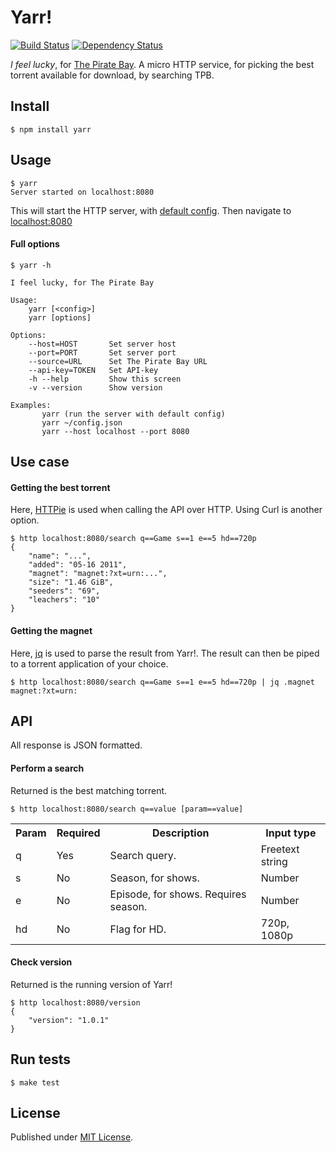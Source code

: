 # Yarr!

[![Build Status](https://travis-ci.org/bluecap-se/yarr.svg?branch=master)](https://travis-ci.org/bluecap-se/yarr)
[![Dependency Status](https://gemnasium.com/bluecap-se/yarr.png)](https://gemnasium.com/bluecap-se/yarr)

*I feel lucky*, for [The Pirate Bay](https://thepiratebay.se/). A micro HTTP service,
for picking the best torrent available for download, by searching TPB.

## Install

```console
$ npm install yarr
```

## Usage

```console
$ yarr
Server started on localhost:8080
```

This will start the HTTP server, with [default config](https://github.com/bluecap-se/yarr/blob/master/lib/defaults.json).
Then navigate to [localhost:8080](http://localhost:8080)

#### Full options

```console
$ yarr -h

I feel lucky, for The Pirate Bay

Usage:
    yarr [<config>]
    yarr [options]

Options:
    --host=HOST       Set server host
    --port=PORT       Set server port
    --source=URL      Set The Pirate Bay URL
    --api-key=TOKEN   Set API-key
    -h --help         Show this screen
    -v --version      Show version

Examples:
       yarr (run the server with default config)
       yarr ~/config.json
       yarr --host localhost --port 8080
```

## Use case

#### Getting the best torrent

Here, [HTTPie](https://github.com/jakubroztocil/httpie) is used when calling the API over HTTP. Using Curl is another option.

```console
$ http localhost:8080/search q==Game s==1 e==5 hd==720p
{
    "name": "...",
    "added": "05-16 2011",
    "magnet": "magnet:?xt=urn:...",
    "size": "1.46 GiB",
    "seeders": "69",
    "leachers": "10"
}
```

#### Getting the magnet

Here, [jq](http://stedolan.github.io/jq/) is used to parse the result from Yarr!. The result can then be piped to a torrent application of your choice.

```console
$ http localhost:8080/search q==Game s==1 e==5 hd==720p | jq .magnet
magnet:?xt=urn:
```

## API

All response is JSON formatted.

#### Perform a search
Returned is the best matching torrent.

```console
$ http localhost:8080/search q==value [param==value]
```

<table>
    <tr>
        <th>Param</th>
        <th>Required</th>
        <th>Description</th>
        <th>Input type</th>
    </tr>
    <tr>
        <td>q</td>
        <td>Yes</td>
        <td>Search query.</td>
        <td>Freetext string</td>
    </tr>
    <tr>
        <td>s</td>
        <td>No</td>
        <td>Season, for shows.</td>
        <td>Number</td>
    </tr>
    <tr>
        <td>e</td>
        <td>No</td>
        <td>Episode, for shows. Requires season.</td>
        <td>Number</td>
    </tr>
    <tr>
        <td>hd</td>
        <td>No</td>
        <td>Flag for HD.</td>
        <td>720p, 1080p</td>
    </tr>
</table>

#### Check version
Returned is the running version of Yarr!

```console
$ http localhost:8080/version
{
    "version": "1.0.1"
}
```

## Run tests

```console
$ make test
```

## License

Published under [MIT License](https://github.com/bluecap-se/yarr/blob/master/LICENSE).

